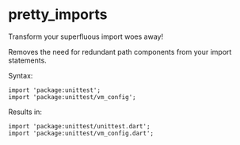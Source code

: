 pretty_imports
==============

Transform your superfluous import woes away!

Removes the need for redundant path components from your import statements.

Syntax:
```
import 'package:unittest';
import 'package:unittest/vm_config';
```

Results in:
```
import 'package:unittest/unittest.dart';
import 'package:unittest/vm_config.dart';
```
